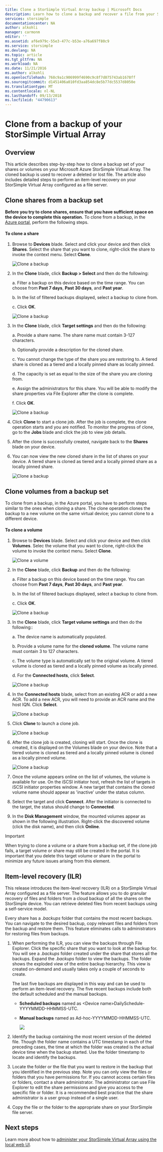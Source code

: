 ```yaml
---
title: Clone a StorSimple Virtual Array backup | Microsoft Docs
description: Learn how to clone a backup and recover a file from your StorSimple Virtual Array.
services: storsimple
documentationcenter: NA
author: alkohli
manager: carmonm
editor: ''
ms.assetid: af6e979c-55e3-477c-b53e-a76a697f80c9
ms.service: storsimple
ms.devlang: NA
ms.topic: article
ms.tgt_pltfrm: NA
ms.workload: NA
ms.date: 11/21/2016
ms.author: alkohli
ms.openlocfilehash: 768c9a1c906999f4690c9c8f7d075743ab1678ff
ms.sourcegitcommit: d1451406a010fd3aa854dc8e5b77dc5537d8050e
ms.translationtype: MT
ms.contentlocale: nl-NL
ms.lasthandoff: 09/13/2018
ms.locfileid: "44790613"
---
```

# <a name="clone-from-a-backup-of-your-storsimple-virtual-array"></a>Clone from a backup of your StorSimple Virtual Array

## <a name="overview"></a>Overview

This article describes step-by-step how to clone a backup set of your shares or volumes on your Microsoft Azure StorSimple Virtual Array. The cloned backup is used to recover a deleted or lost file. The article also includes detailed steps to perform an item-level recovery on your StorSimple Virtual Array configured as a file server.

## <a name="clone-shares-from-a-backup-set"></a>Clone shares from a backup set

**Before you try to clone shares, ensure that you have sufficient space on the device to complete this operation.** To clone from a backup, in the [Azure portal](https://portal.azure.com/), perform the following steps.

#### <a name="to-clone-a-share"></a>To clone a share

1. Browse to **Devices** blade. Select and click your device and then click **Shares**. Select the share that you want to clone, right-click the share to invoke the context menu. Select **Clone**.
   
   ![Clone a backup](./media/storsimple-virtual-array-clone/cloneshare1.png)
2. In the **Clone** blade, click **Backup > Select** and then do the following: 
   
   a.    Filter a backup on this device based on the time range. You can choose from **Past 7 days**, **Past 30 days**, and **Past year**.
   
   b.    In the list of filtered backups displayed, select a backup to clone from.
   
   c.    Click **OK**.
   
   ![Clone a backup](./media/storsimple-virtual-array-clone/cloneshare3.png)
3. In the **Clone** blade, click **Target settings** and then do the following:
   
   a.    Provide a share name. The share name must contain 3-127 characters.
   
   b.    Optionally provide a description for the cloned share.
   
   c.    You cannot change the type of the share you are restoring to. A tiered share is cloned as a tiered and a locally pinned share as locally pinned.
   
   d.    The capacity is set as equal to the size of the share you are cloning from.
   
   e.    Assign the administrators for this share. You will be able to modify the share properties via File Explorer after the clone is complete.
   
   f.    Click **OK**.
   
   ![Clone a backup](./media/storsimple-virtual-array-clone/cloneshare6.png)

4. Click **Clone** to start a clone job. After the job is complete, the clone operation starts and you are notified. To monitor the progress of clone, go to the **Jobs** blade and click the job to view job details.
5. After the clone is successfully created, navigate back to the **Shares** blade on your device.
6. You can now view the new cloned share in the list of shares on your device. A tiered share is cloned as tiered and a locally pinned share as a locally pinned share.
   
   ![Clone a backup](./media/storsimple-virtual-array-clone/cloneshare10.png)

## <a name="clone-volumes-from-a-backup-set"></a>Clone volumes from a backup set

To clone from a backup, in the Azure portal, you have to perform steps similar to the ones when cloning a share. The clone operation clones the backup to a new volume on the same virtual device; you cannot clone to a different device.

#### <a name="to-clone-a-volume"></a>To clone a volume

1. Browse to **Devices** blade. Select and click your device and then click **Volumes**. Selec the volume that you want to clone, right-click the volume to invoke the context menu. Select **Clone**.
   
   ![Clone a volume](./media/storsimple-virtual-array-clone/clonevolume1.png)
2. In the **Clone** blade, click **Backup** and then do the following: 
   
   a.    Filter a backup on this device based on the time range. You can choose from **Past 7 days**, **Past 30 days**, and **Past year**. 
   
   b.    In the list of filtered backups displayed, select a backup to clone from.
   
   c.    Click **OK**.
   
   ![Clone a backup](./media/storsimple-virtual-array-clone/clonevolume3.png)
3. In the **Clone** blade, click **Target volume settings** and then do the following::
   
   a. The device name is automatically populated.
   
   b. Provide a volume name for the **cloned volume**. The volume name must contain 3 to 127 characters.
   
   c. The volume type is automatically set to the original volume. A tiered volume is cloned as tiered and a locally pinned volume as locally pinned.
   
   d. For the **Connected hosts**, click **Select**.
   
   ![Clone a backup](./media/storsimple-virtual-array-clone/clonevolume4.png)
4. In  the **Connected hosts** blade, select from an existing ACR or add a new ACR. To add a new ACR, you will need to provide an ACR name and the host IQN. Click **Select**.
   
   ![Clone a backup](./media/storsimple-virtual-array-clone/clonevolume5.png)
5. Click **Clone** to launch a clone job.
   
   ![Clone a backup](./media/storsimple-virtual-array-clone/clonevolume6.png)  
6. After the clone job is created, cloning will start. Once the clone is created, it is displayed on the Volumes blade on your device. Note that a tiered volume is cloned as tiered and a locally pinned volume is cloned as a locally pinned volume.
   
   ![Clone a backup](./media/storsimple-virtual-array-clone/clonevolume8.png)
7. Once the volume appears online on the list of volumes, the volume is available for use. On the iSCSI initiator host, refresh the list of targets in iSCSI initiator properties window. A new target that contains the cloned volume name should appear as 'inactive' under the status column.
8. Select the target and click **Connect**. After the initiator is connected to the target, the status should change to **Connected**.
9. In the **Disk Management** window, the mounted volumes appear as shown in the following illustration. Right-click the discovered volume (click the disk name), and then click **Online**.

> [!IMPORTANT]
> When trying to clone a volume or a share from a backup set, if the clone job fails, a target volume or share may still be created in the portal. It is important that you delete this target volume or share in the portal to minimize any future issues arising from this element.
> 
> 

## <a name="item-level-recovery-ilr"></a>Item-level recovery (ILR)

This release introduces the item-level recovery (ILR) on a StorSimple Virtual Array configured as a file server. The feature allows you to do granular recovery of files and folders from a cloud backup of all the shares on the StorSimple device. You can retrieve deleted files from recent backups using a self-service model.

Every share has a *.backups* folder that contains the most recent backups. You can navigate to the desired backup, copy relevant files and folders from the backup and restore them. This feature eliminates calls to administrators for restoring files from backups.

1. When performing the ILR, you can view the backups through File Explorer. Click the specific share that you want to look at the backup for. You will see a *.backups* folder created under the share that stores all the backups. Expand the *.backups* folder to view the backups. The folder shows the exploded view of the entire backup hierarchy. This view is created on-demand and usually takes only a couple of seconds to create.
   
   The last five backups are displayed in this way and can be used to perform an item-level recovery. The five recent backups include both the default scheduled and the manual backups.
   
   * **Scheduled backups** named as &lt;Device name&gt;DailySchedule-YYYYMMDD-HHMMSS-UTC.
   * **Manual backups** named as Ad-hoc-YYYYMMDD-HHMMSS-UTC.
     
     ![](./media/storsimple-virtual-array-clone/image14.png)

2. Identify the backup containing the most recent version of the deleted file. Though the folder name contains a UTC timestamp in each of the preceding cases, the time at which the folder was created is the actual device time when the backup started. Use the folder timestamp to locate and identify the backups.

3. Locate the folder or the file that you want to restore in the backup that you identified in the previous step. Note you can only view the files or folders that you have permissions for. If you cannot access certain files or folders, contact a share administrator. The administrator can use File Explorer to edit the share permissions and give you access to the specific file or folder. It is a recommended best practice that the share administrator is a user group instead of a single user.

4. Copy the file or the folder to the appropriate share on your StorSimple file server.

## <a name="next-steps"></a>Next steps

Learn more about how to [administer your StorSimple Virtual Array using the local web UI](storsimple-ova-web-ui-admin.md).

